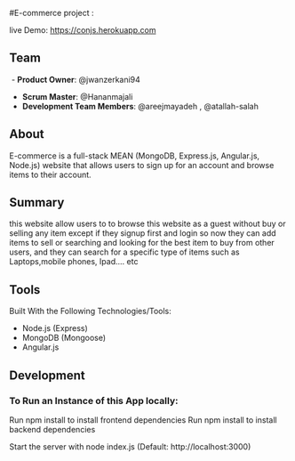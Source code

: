 #E-commerce project :

live Demo: https://conjs.herokuapp.com

## Team

  - __Product Owner__: @jwanzerkani94
  - __Scrum Master__: @Hananmajali
  - __Development Team Members__: @areejmayadeh , @atallah-salah


## About
E-commerce is a full-stack MEAN (MongoDB, Express.js, Angular.js, Node.js) website that allows users to sign up for an account and browse   items to their account.

## Summary

this website allow users to to browse this website as a guest without buy or selling any item except if they signup first and login so now they can add items to sell or searching and looking for the best item to buy from other users, 
and they can search for a specific type of items such as Laptops,mobile phones, Ipad.... etc  



## Tools
Built With the Following Technologies/Tools:
- Node.js (Express)
- MongoDB (Mongoose)
- Angular.js

## Development

### To Run an Instance of this App locally:

Run npm install to install frontend dependencies
Run npm install to install backend dependencies

Start the server with node index.js (Default: http://localhost:3000)
















